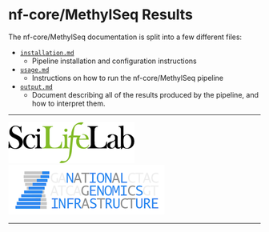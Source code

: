 # nf-core/MethylSeq Results

The nf-core/MethylSeq documentation is split into a few different files:

* [`installation.md`](installation.md)
  * Pipeline installation and configuration instructions
* [`usage.md`](usage.md)
  * Instructions on how to run the nf-core/MethylSeq pipeline
* [`output.md`](output.md)
  * Document describing all of the results produced by the pipeline, and how to interpret them.

---

[![SciLifeLab](images/SciLifeLab_logo.png)](http://www.scilifelab.se/)
[![National Genomics Infrastructure](images/NGI_logo.png)](https://ngisweden.scilifelab.se/)

---
